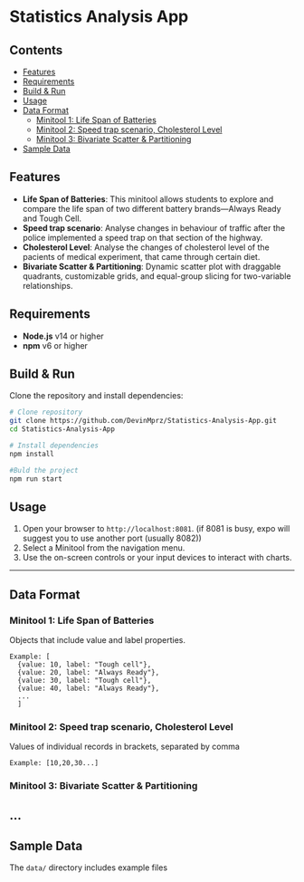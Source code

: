 # Statistics Analysis App

## Contents

- [Features](#features)
- [Requirements](#requirements)
- [Build & Run](#build--run)
- [Usage](#usage)
- [Data Format](#data-format)
  - [Minitool 1: Life Span of Batteries](#minitool-1-life-span-of-batteries)
  - [Minitool 2: Speed trap scenario, Cholesterol Level](#minitool-2-speed-trap-scenario-cholesterol-level)
  - [Minitool 3: Bivariate Scatter & Partitioning](#minitool-3-bivariate-scatter--partitioning)
- [Sample Data](#sample-data)

## Features

- **Life Span of Batteries**: This minitool allows students to explore and compare the life span of two different battery brands—Always Ready and Tough Cell.
- **Speed trap scenario**: Analyse changes in behaviour of traffic after the police implemented a speed trap on that section of the highway.
- **Cholesterol Level**: Analyse the changes of cholesterol level of the pacients of medical experiment, that came through certain diet.
- **Bivariate Scatter & Partitioning**: Dynamic scatter plot with draggable quadrants, customizable grids, and equal-group slicing for two-variable relationships.

## Requirements

- **Node.js** v14 or higher
- **npm** v6 or higher

## Build & Run

Clone the repository and install dependencies:

```bash
# Clone repository
git clone https://github.com/DevinMprz/Statistics-Analysis-App.git
cd Statistics-Analysis-App

# Install dependencies
npm install

#Buld the project
npm run start
```

## Usage

1. Open your browser to `http://localhost:8081`. (if 8081 is busy, expo will suggest you to use another port (usually 8082))
2. Select a Minitool from the navigation menu.
3. Use the on-screen controls or your input devices to interact with charts.

---

## Data Format

### Minitool 1: Life Span of Batteries

Objects that include value and label properties.
```
Example: [
  {value: 10, label: "Tough cell"},
  {value: 20, label: "Always Ready"},
  {value: 30, label: "Tough cell"},
  {value: 40, label: "Always Ready"},
  ...
  ]
```

### Minitool 2: Speed trap scenario, Cholesterol Level

Values of individual records in brackets, separated by comma

```
Example: [10,20,30...]
```

### Minitool 3: Bivariate Scatter & Partitioning

## ...

## Sample Data

The `data/` directory includes example files
